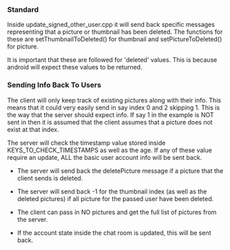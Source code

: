 ### Standard

Inside update_signed_other_user.cpp it will send back specific messages
representing that a picture or thumbnail has been deleted. The functions
for these are setThumbnailToDeleted() for thumbnail and setPictureToDeleted()
for picture.

It is important that these are followed for 'deleted' values. This is because
android will expect these values to be returned.


### Sending Info Back To Users

The client will only keep track of existing pictures along with their info. This
means that it could very easily send in say index 0 and 2 skipping 1. This
is the way that the server should expect info. If say 1 in the example is NOT 
sent in then it is assumed that the client assumes that a picture does not exist at
that index.

The server will check the timestamp value stored inside KEYS_TO_CHECK_TIMESTAMPS as well
as the age. If any of these value require an update, ALL the basic user account info
will be sent back.

* The server will send back the deletePicture message if a picture that the client sends is
deleted.

* The server will send back -1 for the thumbnail index (as well as the deleted pictures) if all picture
for the passed user have been deleted.

* The client can pass in NO pictures and get the full list of pictures from the server.

* If the account state inside the chat room is updated, this will be sent back.

